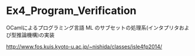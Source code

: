 Ex4_Program_Verification
========================

OCamlによるプログラミング言語 ML のサブセットの処理系(インタプリタおよび型推論機構)の実装

http://www.fos.kuis.kyoto-u.ac.jp/~nishida/classes/isle4fp2014/
